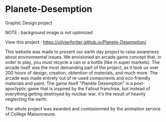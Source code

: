 # Planete-Desemption
Graphic Design project

NOTE : background image is not optimized

View this project : https://olivierfortier.github.io/Planete-Desemption/

This website was made to present our earth day project to raise awareness about environmental issues.
We envisioned an arcade game concept that, in order to play, you must recycle a can or a bottle (like in super markets). 
The arcade itself was the most demanding part of the project, as it took us over 200 hours of design, creation, obtention of materials, and much more.
The arcade was made entirely out of re-used components and eco-friendly materials and paint.
The game itself "Planète Désemption" is a post-apoclyptic game that is inspired by the Fallout franchise, but instead of everything getting destroyed by nuclear war, it's the result of heavily neglecting the earth.

The whole project was awarded and comissionned by the animation service of Collège Maisonneuve.
